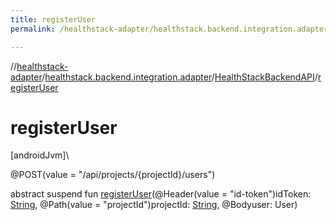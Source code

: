 ```yaml
---
title: registerUser
permalink: /healthstack-adapter/healthstack.backend.integration.adapter/-health-stack-backend-a-p-i/register-user.html

---
```

//[healthstack-adapter](/healthstack-adapter.html)/[healthstack.backend.integration.adapter](../index.html)/[HealthStackBackendAPI](index.html)/[registerUser](register-user.html)



# registerUser



[androidJvm]\




@POST(value = &quot;/api/projects/{projectId}/users&quot;)



abstract suspend fun [registerUser](register-user.html)(@Header(value = &quot;id-token&quot;)idToken: [String](https://kotlinlang.org/api/latest/jvm/stdlib/kotlin/-string/index.html), @Path(value = &quot;projectId&quot;)projectId: [String](https://kotlinlang.org/api/latest/jvm/stdlib/kotlin/-string/index.html), @Bodyuser: User)




